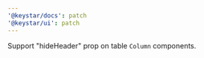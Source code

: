 ```yaml
---
'@keystar/docs': patch
'@keystar/ui': patch
---
```


Support "hideHeader" prop on table `Column` components.

